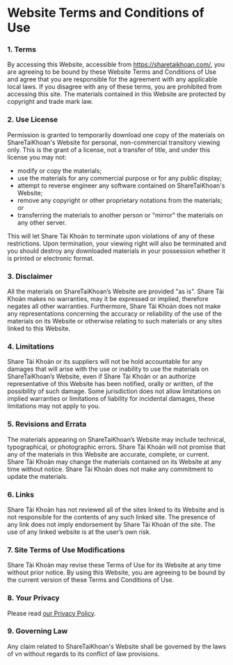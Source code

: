 # Website Terms and Conditions of Use

### 1. Terms
By accessing this Website, accessible from https://sharetaikhoan.com/, you are agreeing to be bound by these Website Terms and Conditions of Use and agree that you are responsible for the agreement with any applicable local laws. If you disagree with any of these terms, you are prohibited from accessing this site. The materials contained in this Website are protected by copyright and trade mark law.

### 2. Use License
Permission is granted to temporarily download one copy of the materials on ShareTaiKhoan's Website for personal, non-commercial transitory viewing only. This is the grant of a license, not a transfer of title, and under this license you may not:

- modify or copy the materials;
- use the materials for any commercial purpose or for any public display;
- attempt to reverse engineer any software contained on ShareTaiKhoan's Website;
- remove any copyright or other proprietary notations from the materials; or
- transferring the materials to another person or "mirror" the materials on any other server.

This will let Share Tài Khoản to terminate upon violations of any of these restrictions. Upon termination, your viewing right will also be terminated and you should destroy any downloaded materials in your possession whether it is printed or electronic format.

### 3. Disclaimer
All the materials on ShareTaiKhoan’s Website are provided "as is". Share Tài Khoản makes no warranties, may it be expressed or implied, therefore negates all other warranties. Furthermore, Share Tài Khoản does not make any representations concerning the accuracy or reliability of the use of the materials on its Website or otherwise relating to such materials or any sites linked to this Website.

### 4. Limitations
Share Tài Khoản or its suppliers will not be hold accountable for any damages that will arise with the use or inability to use the materials on ShareTaiKhoan’s Website, even if Share Tài Khoản or an authorize representative of this Website has been notified, orally or written, of the possibility of such damage. Some jurisdiction does not allow limitations on implied warranties or limitations of liability for incidental damages, these limitations may not apply to you.

### 5. Revisions and Errata
The materials appearing on ShareTaiKhoan’s Website may include technical, typographical, or photographic errors. Share Tài Khoản will not promise that any of the materials in this Website are accurate, complete, or current. Share Tài Khoản may change the materials contained on its Website at any time without notice. Share Tài Khoản does not make any commitment to update the materials.

### 6. Links
Share Tài Khoản has not reviewed all of the sites linked to its Website and is not responsible for the contents of any such linked site. The presence of any link does not imply endorsement by Share Tài Khoản of the site. The use of any linked website is at the user’s own risk.

### 7. Site Terms of Use Modifications
Share Tài Khoản may revise these Terms of Use for its Website at any time without prior notice. By using this Website, you are agreeing to be bound by the current version of these Terms and Conditions of Use.

### 8. Your Privacy
Please read [our Privacy Policy](https://github.com/sharetaikhoan/PP/blob/main/privacy-policy.md).

### 9. Governing Law
Any claim related to ShareTaiKhoan's Website shall be governed by the laws of vn without regards to its conflict of law provisions.